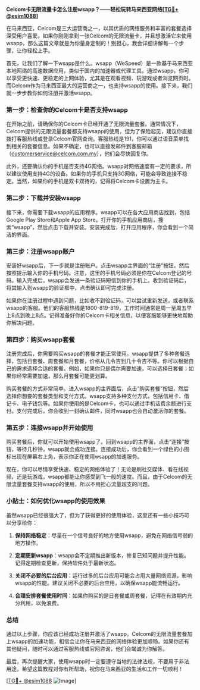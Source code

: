 **Celcom卡无限流量卡怎么注册wsapp？——轻松玩转马来西亚网络[[TG💪+ @esim1088](https://t.me/s/esim1088)]**

在马来西亚，Celcom是三大运营商之一，以其优质的网络服务和丰富的套餐选择深受用户喜爱。如果你刚刚拿到一张Celcom的无限流量卡，并且想激活它来使用wsapp，那么这篇文章就是为你量身定制的！别担心，我会详细讲解每一个步骤，让你轻松上手。

首先，让我们了解一下wsapp是什么。wsapp（WeSpeed）是一款基于马来西亚本地网络的高速数据应用，类似于国内的加速器或代理工具。通过wsapp，你可以享受更快速、更稳定的上网体验，尤其是在观看视频、玩游戏或者浏览网页时。而Celcom作为马来西亚最大的运营商之一，也支持wsapp的使用。接下来，我们就一步步教你如何注册并激活wsapp。

### 第一步：检查你的Celcom卡是否支持wsapp

在开始之前，请确保你的Celcom卡已经开通了无限流量套餐。通常情况下，Celcom提供的无限流量套餐都支持wsapp的使用，但为了保险起见，建议你直接拨打客服热线或登录Celcom官网查询。客服热线是191，你可以通过语音菜单找到相关的套餐信息。如果不确定，也可以直接发邮件到客服邮箱（customerservice@celcom.com.my），他们会尽快回复你。

此外，还要确认你的手机是否支持4G网络。wsapp对网络速度有一定的要求，所以建议使用支持4G的设备。如果你的手机只支持3G网络，可能会导致连接不稳定。当然，如果你的手机是双卡双待的，记得将Celcom卡设置为主卡。

### 第二步：下载并安装wsapp

接下来，你需要下载wsapp的应用程序。wsapp可以在各大应用商店找到，包括Google Play Store和Apple App Store。打开你的手机应用商店，搜索“wsapp”，然后点击下载并安装。安装完成后，打开应用程序，你会看到一个简洁的界面。

### 第三步：注册wsapp账户

安装好wsapp后，下一步就是注册账户。点击wsapp主界面的“注册”按钮，然后按照提示输入你的手机号码。注意，这里的手机号码必须是你在Celcom登记的号码。输入完成后，wsapp会发送一条验证码短信到你的手机上。收到验证码后，将其输入到wsapp的验证框中，点击确认即可完成注册。

如果你在注册过程中遇到问题，比如收不到验证码，可以尝试重新发送，或者联系wsapp的客服。他们的客服热线是1800-819-819，工作时间通常是周一至周五早上8点到晚上8点。记得准备好你的Celcom卡相关信息，以便客服能够更快地帮助你解决问题。

### 第四步：购买wsapp套餐

注册完成后，你需要购买wsapp的套餐才能正常使用。wsapp提供了多种套餐选择，包括日套餐、周套餐和月套餐，价格从几令吉到几十令吉不等。你可以根据自己的需求选择合适的套餐。例如，如果你只是偶尔需要加速，可以选择日套餐；如果你经常需要加速，那么月套餐可能更划算。

购买套餐的方式非常简单。进入wsapp的主界面后，点击“购买套餐”按钮，然后选择你想要的套餐类型和支付方式。wsapp支持多种支付方式，包括信用卡、借记卡、电子钱包等。如果你使用的是Celcom卡，也可以通过手机话费余额进行支付。支付完成后，你会收到一封确认邮件，同时wsapp也会自动激活你的套餐。

### 第五步：连接wsapp并开始使用

购买套餐后，你就可以开始使用wsapp了。回到wsapp的主界面，点击“连接”按钮，等待几秒钟，wsapp就会成功连接。连接成功后，你会看到一个绿色的小图标出现在屏幕右上角，表示你正在使用wsapp的加速服务。

现在，你可以尽情享受快速、稳定的网络体验了！无论是刷社交媒体、看在线视频，还是玩游戏，wsapp都能让你感受到飞一般的速度。而且，由于Celcom的无限流量套餐支持wsapp的使用，所以不用担心流量超支的问题。

### 小贴士：如何优化wsapp的使用效果

虽然wsapp已经很强大了，但为了获得更好的使用体验，这里还有一些小技巧可以分享给你：

1. **保持网络稳定**：尽量在一个信号良好的地方使用wsapp，避免在网络信号弱的地方操作。
   
2. **定期更新wsapp**：wsapp会不定期推出新版本，修复已知问题并提升性能。记得定期检查更新，保持软件处于最新状态。

3. **关闭不必要的后台应用**：运行过多的后台应用可能会占用大量网络资源，影响wsapp的性能。建议关闭不必要的后台应用，以确保wsapp能流畅运行。

4. **合理安排套餐使用时间**：如果你购买的是日套餐或周套餐，记得在有效期内充分利用，以免浪费。

### 总结

通过以上步骤，你应该已经成功注册并激活了wsapp。Celcom的无限流量套餐加上wsapp的加速功能，相信会让你在马来西亚的网络体验更加顺畅。如果你还有其他疑问，随时可以通过客服热线或官网咨询，他们会竭诚为你解答。

最后，再次提醒大家，使用wsapp时一定要遵守当地的法律法规，不要用于非法用途。希望这篇教程对你有所帮助，祝你在马来西亚的生活和工作一切顺利！

[[TG💪+ @esim1088](https://t.me/s/esim1088) ![Image](https://i.postimg.cc/4NQfJmqS/Snipaste-2025-05-13-00-14-12.png)]